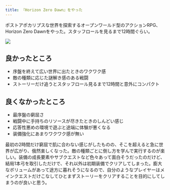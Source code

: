 ```yaml
---
title: 『Horizon Zero Dawn』をやった
---
```

ポストアポカリプスな世界を探索するオープンワールド型のアクションRPG、Horizon Zero Dawnをやった。スタッフロールを見るまで12時間ぐらい。

![](https://lh3.googleusercontent.com/docs/ADP-6oFHz7L_ZXArYEUyoWlyipDxYAhzA9iNAshD496ym88uLQtthR4i8VPTH2NdxzgSqLdUwckCAPvuhSDXrY6iPC9ZDjEHl0h8TTBlApOUYnr0UMfZXekpviT8Y7t98cGSkpEJ901xFDi4MnUz1oKBDQNBUrY7G7f40oY3yyZqKj0n-Je86oLB4iYGEKj4pmep_SgCqY5Vh0yLOiB-_HlgTxnfNy7skpKKuXZ84goMgqa_qvty-b7ESLhxz004Tekb7350E2_QHwbZl-YTHsLvUJzuct4lOCTZ_yT-nsEnd_WxX9k4OzM_gGRRLp0aM-NUdJAkBZGyaYES80q0ycJLpSPpD3RMAw1mubCzPL6jnEPcnCfsqKa-CzOJ2JfHLvmzpZXQn-ONIQiNlc0y3r-yy4KMG2QpfDjT6sKyTZmeBzkoWlqLZEuXp3DTXtCvniIcoC_9M5X9_-QdR37FDNt6Y4A4f9dOD--oYs3Gv42Xc9wA4tcIpzsD3lsTK52mN6nfp-Oe_eVVPD1KOJL2APk573k_lcHGlakix-AmH8vuHb_g0SfFZHUR7s-FczxfGXF8Bp9CkGXuL2YgmUFizx5jTJoOppTG-GWXzoxkGCgIIJKPlayQRkkg-ot2lRrX1Lwz5p6Zp-94EC06fxBWrtDvj4JlFAT4XbnG1FbhIALc9b0r7P9pI5GX1aIEsWHPlOlA5zvTTU0hc40X9_En_2x3qMrjHAoPPV_QSLbNnt9yYwvnjzhniFBi_WaGyomZZEUUep2I-K-VHu4fbIS-u39MzFkv7dnBPw8K1QxZIo4sAkMCuShniqLyGaoJr60wPePfWfRmk0DWHvjEvSQ-gGXFNw-VR3ed0yvQQynV9zjjVS9Z9RGUjeer1z_5u77IHInzKR3DtczhzJAhD6LWcHghIx1OfjBQgvYwx6XF5g_GyNGnvwyGpuzK_IPgX9a0mdFf_B4hfq9yvTy36YajsIIzY1-AqoAACg665XiVBz7APXcf5888SsvG2R4yih3AUtI9Y6nHoRYLPs2_NMXcaq2J75xNNTK-k1dwZxffa-3HcH4B9GDp_cAX7PyyQk-1vGSAf3Fzz0B11o4V7jj0Um23fTNIfFdwRjUYbkNn-iWlmABsvR1PgN52MUWGoHRoQHd2Ihnsj1tuRCRtiO6a00PwiGlu6ulYq1pNtx_237teKzHCKzyYmilq04MjkvVs_mmwnRHFiGDRI7QIKpVre8yYCuOrBNVmgqxElhrtEBEZSY9nkGs2rw)

良かったところ
-------

*   序盤を終えて広い世界に出たときのワクワク感
*   敵の種類に応じた謎解き感のある戦闘
*   ストーリーだけ追うとスタッフロール見るまで12時間と意外にコンパクト

良くなかったところ
---------

*   最序盤の窮屈さ
*   戦闘中に手持ちのリソースが尽きたときのしんどい感じ
*   応答性悪めの環境で遊ぶと途端に体験が悪くなる
*   装備強化にあまりワクワク感が無い

最初の2時間だけ窮屈で肌に合わない感じがしたものの、そこを超えると急に世界が広がり、俄然楽しくなった。敵の種類ごとに倒し方を学んで実行するのが楽しい。装備の成長要素やサブクエストなど色々あって面白そうだったのだけど、結局1本弓を取引しただけで、それ以外は初期装備でクリアしてしまった。膨大なボリュームがあって途方に暮れそうになるので、自分のようなプレイヤーはメインクエストだけこなしてひとまずストーリーをクリアすることを目的にしてしまうのが良いと思う。
